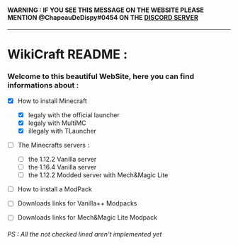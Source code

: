 #### WARNING : IF YOU SEE THIS MESSAGE ON THE WEBSITE PLEASE MENTION @ChapeauDeDispy#0454 ON THE [DISCORD SERVER](https://discord.com/invite/xPEbaRQ)

---

# WikiCraft README :

### Welcome to this beautiful WebSite, here you can find informations about :
- [x] How to install Minecraft
  - [x] legaly with the official launcher
  - [x] legaly with MultiMC
  - [x] illegaly with TLauncher
- [ ] The Minecrafts servers :
  - [ ] the 1.12.2 Vanilla server
  - [ ] the 1.16.4 Vanilla server
  - [ ] the 1.12.2 Modded server with Mech&Magic Lite
- [ ] How to install a ModPack
- [ ] Downloads links for Vanilla++ Modpacks
- [ ] Downloads links for Mech&Magic Lite Modpack


###### PS : All the not checked lined aren't implemented yet
